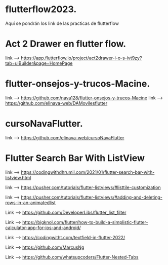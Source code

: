 # flutterflow2023.
Aquí se pondrán los link de las practicas de flutterflow

# Act 2 Drawer en flutter flow.
  link --> https://app.flutterflow.io/project/act2drawer-i-o-s-ivt9zy?tab=uiBuilder&page=HomePage

# flutter-onsejos-y-trucos-Macine.
link --> https://github.com/nava128/flutter-onsejos-y-trucos-Macine
link --> https://github.com/elinava-web/DAMovilesflutter

# cursoNavaFlutter.
  link --> https://github.com/elinava-web/cursoNavaFlutter
  
 # Flutter Search Bar With ListView
  link --> https://codingwithdhrumil.com/2021/01/flutter-search-bar-with-listview.html
  
  link --> https://pusher.com/tutorials/flutter-listviews/#listtile-customization
  
  link --> https://pusher.com/tutorials/flutter-listviews/#adding-and-deleting-rows-in-an-animatedlist
  
  Link --> https://github.com/DeveloperLibs/flutter_list_filter

Link -->  https://bigknol.com/flutter/how-to-build-a-simplistic-flutter-calculator-app-for-ios-and-android/

Link -->  https://codingwitht.com/textfield-in-flutter-2022/

Link -->  https://github.com/MarcusNg

Link -->  https://github.com/whatsupcoders/Flutter-Nested-Tabs
